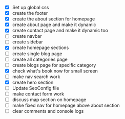 - [x] Set up global css
- [x] create the footer
- [x] create the about section for homepage
- [x] create about page and make it dynamic
- [x] create contact page and make it dynamic too
- [ ] create navbar
- [ ] create sidebar
- [x] create homepage sections
- [ ] create single blog page
- [ ] create all categories page
- [ ] create blogs page for specific category
- [x] check what's book now for small screen
- [ ] make nav search work
- [x] create hero section
- [ ] Update SeoConfig file
- [ ] make contact form work
- [ ] discuss map section on homepage
- [ ] make fixed nav for homepage above about section
- [ ] clear comments and console logs
